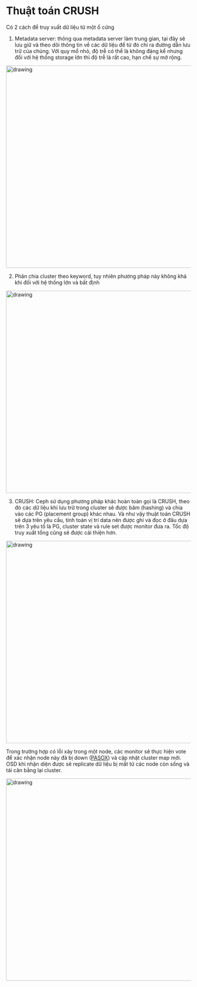 # Thuật toán CRUSH
Có 2 cách để truy xuất dữ liệu từ một ổ cứng

1. Metadata server: thông qua metadata server làm trung gian, tại đây sẽ lưu giữ và theo dõi thông tin về các dữ liệu để từ đó chỉ ra đường dẫn lưu trữ của chúng. Với quy mổ nhỏ, độ trễ có thể là không đáng kể nhưng đối với hệ thống storage lớn thì độ trễ là rất cao, hạn chế sự mở rộng.

<img src="https://user-images.githubusercontent.com/83684068/128806396-022ce781-cbee-4da6-9dfb-dc7f3eaf614e.png" alt="drawing" width="550"/>

2. Phân chia cluster theo keyword, tuy nhiên phương pháp này không khả khi đối với hệ thống lớn và bất định

<img src="https://user-images.githubusercontent.com/83684068/128806608-636fd749-72c5-436d-8533-d0b6061a7209.png" alt="drawing" width="550"/>

3. CRUSH: Ceph sử dụng phương pháp khác hoàn toàn gọi là CRUSH, theo đó các dữ liệu khi lưu trữ trong cluster sẽ được băm (hashing) và chia vào các PG (placement group) khác nhau.
Và như vậy thuật toán CRUSH sẽ dựa trên yêu cầu, tính toán vị trí data nên được ghi và đọc ở đâu dựa trên 3 yêu tố là PG, cluster state và rule set được monitor đưa ra. Tốc độ truy xuất tổng cũng sẽ được cải thiện hơn.

<img src="https://user-images.githubusercontent.com/83684068/128807418-d8a259e0-e00b-4583-a275-0cd5643e3aea.png" alt="drawing" width="550"/>

Trong trường hợp có lỗi xảy trong một node, các monitor sẽ thực hiện vote để xác nhận node này đã bị down ([PASOX](./PASOX.md)) và cập nhật cluster map mới. OSD khi nhận diện được sẽ replicate dữ liệu bị mất từ các node còn sống và tái cân bằng lại cluster. 

<img src="https://user-images.githubusercontent.com/83684068/128808064-d382ba33-f95c-4aa9-8128-56c6022a71a1.png" alt="drawing" width="550"/>
